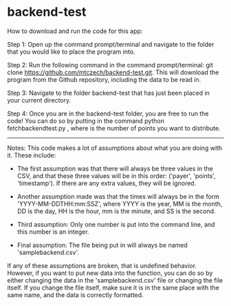 # backend-test

How to download and run the code for this app:

Step 1: Open up the command prompt/terminal and navigate to the folder that you would like to place the program into.

Step 2: Run the following command in the command prompt/terminal: git clone https://github.com/mtczech/backend-test.git. This will download the program from the Github repository, including the data to be read in.

Step 3: Navigate to the folder backend-test that has just been placed in your current directory. 

Step 4: Once you are in the backend-test folder, you are free to run the code! You can do so by putting in the command python fetchbackendtest.py <XXXX>, where <XXXX> is the number of points you want to distribute.

-----------------------------------------------------------------------------------------------------

Notes: This code makes a lot of assumptions about what you are doing with it. These include:

* The first assumption was that there will always be three values in the CSV, and that these three values will be in this order: ('payer', 'points', 'timestamp'). If there are any extra values, they will be ignored.

* Another assumption made was that the times will always be in the form 'YYYY-MM-DDTHH:mm:SSZ', where YYYY is the year, MM is the month, DD is the day, HH is the hour, mm is the minute, and SS is the second.

* Third assumption: Only one number is put into the command line, and this number is an integer.

* Final assumption: The file being put in will always be named 'samplebackend.csv'.

If any of these assumptions are broken, that is undefined behavior. However, if you want to put new data into the function, you can do so by either changing the data in the 'samplebackend.csv' file or changing the file itself. If you change the file itself, make sure it is in the same place with the same name, and the data is correctly formatted.
